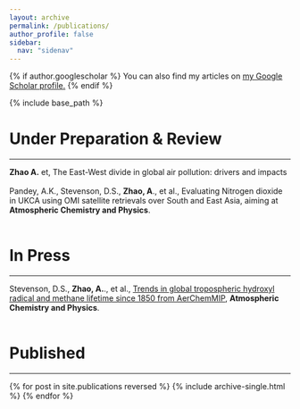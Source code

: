 ```yaml
---
layout: archive
permalink: /publications/
author_profile: false
sidebar:
  nav: "sidenav"
---
```


{% if author.googlescholar %}
  You can also find my articles on <u><a href="{{author.googlescholar}}">my Google Scholar profile</a>.</u>
{% endif %}

{% include base_path %}

Under Preparation & Review
======
------
**Zhao A.** et, The East-West divide in global air pollution: drivers and impacts <br/><br/>
Pandey, A.K., Stevenson, D.S., **Zhao, A**., et al., Evaluating Nitrogen dioxide in UKCA using OMI satellite retrievals over South and East Asia, aiming at **Atmospheric Chemistry and Physics**. <br/><br/>

In Press
======
------
Stevenson, D.S., **Zhao, A.**., et al., [Trends in global tropospheric hydroxyl radical and methane lifetime since 1850 from AerChemMIP](https://doi.org/10.5194/acp-2019-1219), **Atmospheric Chemistry and Physics**. <br/><br/>



Published
======
------
{% for post in site.publications reversed %}
  {% include archive-single.html %}
{% endfor %}
